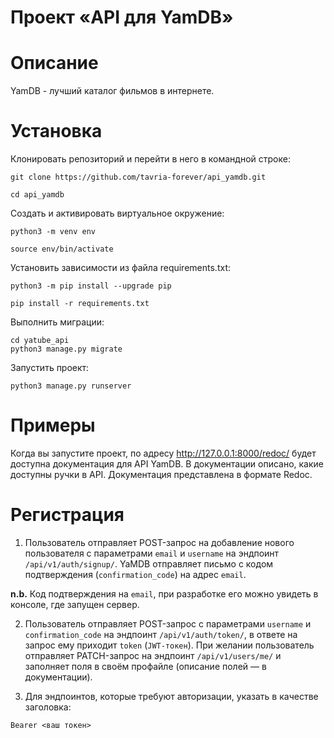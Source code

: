 # Проект «API для YamDB»

# Описание

YamDB - лучший каталог фильмов в интернете.

# Установка

Клонировать репозиторий и перейти в него в командной строке:

```
git clone https://github.com/tavria-forever/api_yamdb.git
```

```
cd api_yamdb
```

Cоздать и активировать виртуальное окружение:

```
python3 -m venv env
```

```
source env/bin/activate
```

Установить зависимости из файла requirements.txt:

```
python3 -m pip install --upgrade pip
```

```
pip install -r requirements.txt
```

Выполнить миграции:

```
cd yatube_api
python3 manage.py migrate
```

Запустить проект:

```
python3 manage.py runserver
```

# Примеры

Когда вы запустите проект, по адресу http://127.0.0.1:8000/redoc/ будет доступна документация для API YamDB. В документации описано, какие доступны ручки в API. Документация представлена в формате Redoc.

# Регистрация

1. Пользователь отправляет POST-запрос на добавление нового пользователя с параметрами `email` и `username` на эндпоинт `/api/v1/auth/signup/`.
YaMDB отправляет письмо с кодом подтверждения (`confirmation_code`) на адрес `email`.

**n.b.** Код подтверждения на `email`, при разработке его можно увидеть в консоле, где запущен сервер.

2. Пользователь отправляет POST-запрос с параметрами `username` и `confirmation_code` на эндпоинт `/api/v1/auth/token/`, в ответе на запрос ему приходит `token` (`JWT-токен`).
При желании пользователь отправляет PATCH-запрос на эндпоинт `/api/v1/users/me/` и заполняет поля в своём профайле (описание полей — в документации).

3. Для эндпоинтов, которые требуют авторизации, указать в качестве заголовка:
```
Bearer <ваш токен>
```
